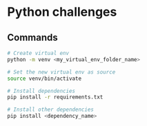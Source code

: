 # Python challenges

## Commands

```bash
# Create virtual env
python -m venv <my_virtual_env_folder_name>

# Set the new virtual env as source
source venv/bin/activate

# Install dependencies
pip install -r requirements.txt

# Install other dependencies
pip install <dependency_name>
```

